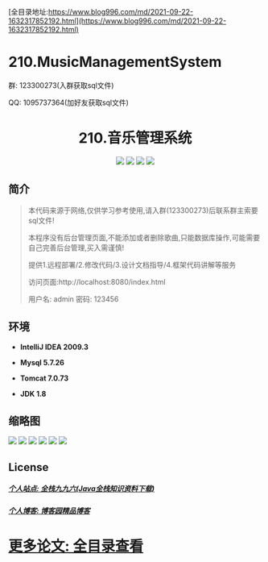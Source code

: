 [全目录地址:https://www.blog996.com/md/2021-09-22-1632317852192.html](https://www.blog996.com/md/2021-09-22-1632317852192.html)
# 210.MusicManagementSystem

<p>群: 123300273(入群获取sql文件)</p>
<p>QQ: 1095737364(加好友获取sql文件)</p>
<p><h1 align="center">210.音乐管理系统</h1></p>


<p align="center">
	<img src="https://img.shields.io/badge/jdk-1.8-orange.svg"/>
    <img src="https://img.shields.io/badge/springboot-5.x-lightgrey.svg"/>
    <img src="https://img.shields.io/badge/html-5.x-blue.svg"/>
    <img src="https://img.shields.io/badge/mybatis-5.x-yellow.svg"/>
</p>

## 简介


> 本代码来源于网络,仅供学习参考使用,请入群(123300273)后联系群主索要sql文件!
> 
> 本程序没有后台管理页面,不能添加或者删除歌曲,只能数据库操作,可能需要自己完善后台管理,买入需谨慎!
>
> 提供1.远程部署/2.修改代码/3.设计文档指导/4.框架代码讲解等服务
>
> 访问页面:http://localhost:8080/index.html
> 
> 用户名: admin  密码: 123456


## 环境

- <b>IntelliJ IDEA 2009.3</b>

- <b>Mysql 5.7.26</b>

- <b>Tomcat 7.0.73</b>

- <b>JDK 1.8</b>




## 缩略图

![](https://img2023.cnblogs.com/blog/588112/202302/588112-20230211211110976-2133863906.png)
![](https://img2023.cnblogs.com/blog/588112/202302/588112-20230211211117835-1204758766.png)
![](https://img2023.cnblogs.com/blog/588112/202302/588112-20230211211311119-1289357014.png)
![](https://img2023.cnblogs.com/blog/588112/202302/588112-20230211211316337-1030019338.png)
![](https://img2023.cnblogs.com/blog/588112/202302/588112-20230211211320510-1440537484.png)
![](https://img2023.cnblogs.com/blog/588112/202302/588112-20230211211325727-1734034138.png)


## License

##### [个人站点: 全栈九九六(Java全栈知识资料下载)](https://www.blog996.com/)
##### [个人博客: 博客园精品博客](https://www.cnblogs.com/yysbolg/)
# [更多论文: 全目录查看](https://www.blog996.com/md/2021-09-22-1632317852192.html)





